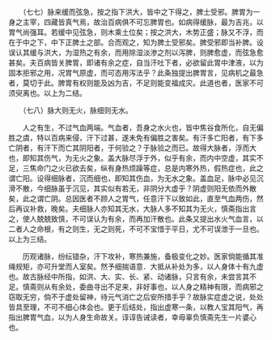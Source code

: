 <!-- { "loadSidebar": true } -->
　　（七七）脉来缓而弦急，按之指下洪大，皆中之下得之，脾土受邪。脾胃为一身之主宰，四藏皆真气焉，故治百病俱不可忘脾胃也。如病得缓脉，最为吉兆，以胃气尚强耳。若缓中见弦急，则木乘土位矣；按之洪大，木势正盛；脉又不浮，而在于中之下，中下正脾土之部。合而观之，知为脾土受邪矣。脾受邪即当补脾。设误认其缓与洪大，为湿热之有余，而用除湿淡渗之剂以泻脾，则脾愈虚，而弦急愈甚矣。夫百病皆关脾胃，即诸有余之症，自当汗吐下者，必欲留此胃中津液，以为固本拒邪之用，况胃气原虚，而可态用泻法乎？此条独提出脾胃言，见病机之最急者，莫切于此。脾胃有权则能及凶为吉，不足则能变福成灾。此道也者，医家不可须臾离也。以上为二结。

　　（七八）脉大则无火，脉细则无水。

　　人之有生，不过气血两端。气血者，吾身之水火也，皆中焦谷食所化，自无偏胜之虞，特以百病来侵，汗下过甚，遂未免有偏胜之害矣。有汗多亡阳者，有下多亡阴者，有汗下而亡其阴阳者，于何验之？于脉验之而已。故得大脉者，浮而大也，即知其伤气，为无火之象。盖大脉尽浮于外，似乎有余，而内中空虚，其实不足，三焦命门之火已欲去矣，纵有身热烦躁等症，总是内寒外热，假热症也，此之谓亡阳。设得细脉者，沉而细也，即知其伤血，为无水之象。盖血足，脉中必见沉滑不散，今细脉虽于沉见，其实似有若无，非阴分大虚乎？阴虚则阳无依而外散矣，此之谓亡阴。总因医者不顾人之胃气，任意汗下以致如此，直至气血两伤，然后再议补救，晚矣。夫细脉人亦知其无水，大脉人多不知其为无火，慎斋指出言之，使人兢兢致慎，不可误认为有余，而再加汗散也。此条又提出水火气血言，以二者人之命根，有之则生，无之则死，不可不宝惜于平日，尤不可误泄于一旦也。以上为三结。

　　历观诸脉，纷纭错杂，汗下攻补，寒热兼施，备极变化之妙。医家倘能循其准绳规矩，亦可升堂而人室矣。然予细揣语意．大抵从补处为多，以人身体十有九虚也。故古脉经中所指，如洪、大、实、长、紧、动诸脉，只言有余，未尝言其不足。慎斋则从有余处，委曲寻出不足来，非好事也，以人身之精神有限，而病邪之窃取无穷，倘不于虚处留神，待元气消亡之后安所措手乎？故脉实症虚之说，处处皆具至理，不可不细心体会也。更于后结处，指出虚寒一条，以教人宝其阳气，再指出脾胃气血，以为人身生命故关。谆谆告诫读者，幸毋辜负慎斋先生一片婆心也。

　　
